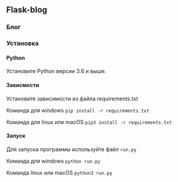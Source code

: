 ## Flask-blog

### Блог

### Установка
 
#### Python

Установите Python версии 3.6 и выше.

#### Зависмости

Установите зависимости из файла requirements.txt 

Команда для windows `pip install -r requirements.txt`

Команда для linux или macOS `pip3 install -r requirements.txt`

#### Запуск

Для запуска программы используйте файл `run.py`

Команда для windows `python run.py`

Команда linux или macOS `python3 run.py`